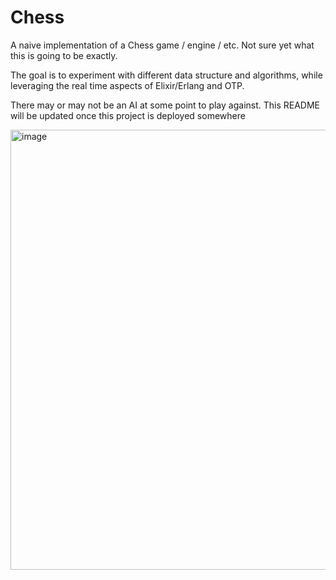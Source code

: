 # Chess

A naive implementation of a Chess game / engine / etc.
Not sure yet what this is going to be exactly.

The goal is to experiment with different data structure and algorithms,
while leveraging the real time aspects of Elixir/Erlang and OTP.

There may or may not be an AI at some point to play against.
This README will be updated once this project is deployed somewhere

<img width="704" alt="image" src="https://github.com/user-attachments/assets/82ca5237-2c6b-4bf5-98fe-a25875cf53b5">
